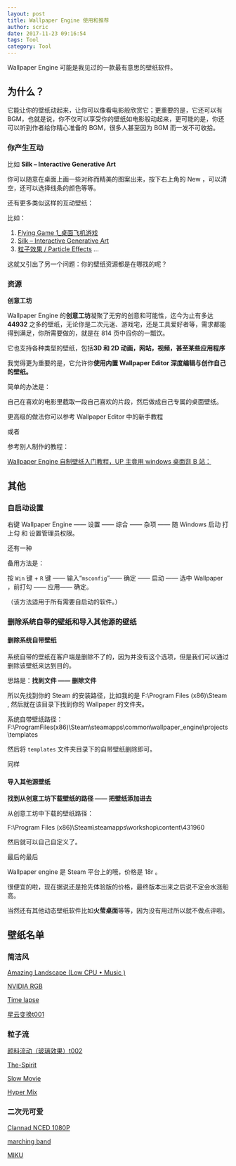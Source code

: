 ```yaml
---
layout: post
title: Wallpaper Engine 使用和推荐
author: scric
date: 2017-11-23 09:16:54
tags: Tool
category: Tool
---
```


Wallpaper Engine 可能是我见过的一款最有意思的壁纸软件。





## 为什么？

它能让你的壁纸动起来，让你可以像看电影般欣赏它；更重要的是，它还可以有 BGM，也就是说，你不仅可以享受你的壁纸如电影般动起来，更可能的是，你还可以听到作者给你精心准备的 BGM，很多人甚至因为 BGM 而一发不可收拾。

### 你产生互动

比如 **Silk – Interactive Generative Art**

你可以随意在桌面上画一些对称而精美的图案出来，按下右上角的 New ，可以清空，还可以选择线条的颜色等等。

还有更多类似这样的互动壁纸：

比如： 

1.  [Flying Game 1_桌面飞机游戏](http://steamcommunity.com/sharedfiles/filedetails/?id=820524571)
 2. [Silk – Interactive Generative Art](http://steamcommunity.com/sharedfiles/filedetails/?id=823274093)
3. [粒子效果 / Particle Effects](http://steamcommunity.com/sharedfiles/filedetails/?id=824733767)
  ...

这就又引出了另一个问题：你的壁纸资源都是在哪找的呢？

### 资源

**创意工坊**

Wallpaper Engine 的**创意工坊**凝聚了无穷的创意和可能性，迄今为止有多达 **44932** 之多的壁纸，无论你是二次元迷、游戏宅，还是工具爱好者等，需求都能得到满足，你所需要做的，就是在 814 页中舀你的一瓢饮。

它也支持各种类型的壁纸，包括**3D 和 2D 动画，网站，视频，甚至某些应用程序**

我觉得更为重要的是，它允许你**使用内置 Wallpaper Editor 深度编辑与创作自己的壁纸。**

简单的办法是：

自己在喜欢的电影里截取一段自己喜欢的片段，然后做成自己专属的桌面壁纸。

更高级的做法你可以参考  Wallpaper Editor  中的新手教程

或者

参考别人制作的教程：

[Wallpaper Engine 自制壁纸入门教程，UP 主竟用 windows 桌面逛 B 站：](http://www.bilibili.com/video/av7689271/)

## 其他

### 自启动设置

右键 Wallpaper Engine —— 设置 —— 综合 —— 杂项 ——
随 Windows 启动 打上勾 和 设置管理员权限。

还有一种

备用方法是：

按 `Win` 键 + `R` 键 —— 输入“`msconfig`”—— 确定 —— 启动 —— 选中 Wallpaper ，前打勾 —— 应用—— 确定。

（该方法适用于所有需要自启动的软件。）

### 删除系统自带的壁纸和导入其他源的壁纸

#### 删除系统自带壁纸

系统自带的壁纸在客户端是删除不了的，因为并没有这个选项，但是我们可以通过删除该壁纸来达到目的。

思路是：**找到文件 —— 删除文件**

所以先找到你的 Steam 的安装路径，比如我的是 F:\Program Files (x86)\Steam , 然后就在该目录下找到你的 Wallpaper 的文件夹。

系统自带壁纸路径：F:\ProgramFiles(x86)\Steam\steamapps\common\wallpaper_engine\projects\templates

然后将 `templates` 文件夹目录下的自带壁纸删除即可。

同样

#### 导入其他源壁纸

**找到从创意工坊下载壁纸的路径 —— 把壁纸添加进去**

从创意工坊中下载的壁纸路径：

F:\Program Files (x86)\Steam\steamapps\workshop\content\431960

然后就可以自己自定义了。



最后的最后

Wallpaper engine 是 Steam 平台上的哦，价格是 18r 。

很便宜的啦，现在据说还是抢先体验版的价格，最终版本出来之后说不定会水涨船高。

当然还有其他动态壁纸软件比如**火莹桌面**等等，因为没有用过所以就不做点评啦。

## 壁纸名单

### 简洁风

[Amazing Landscape (Low CPU • Music )](http://steamcommunity.com/sharedfiles/filedetails/?id=824911868)

[NVIDIA RGB](http://steamcommunity.com/sharedfiles/filedetails/?id=838533954)

[Time lapse](http://steamcommunity.com/sharedfiles/filedetails/?id=824548506)

[星云变换t001](http://steamcommunity.com/sharedfiles/filedetails/?id=833227004)

### 粒子流

[颜料流动（玻璃效果）t002](http://steamcommunity.com/sharedfiles/filedetails/?id=837681768)

[The-Spirit](http://steamcommunity.com/sharedfiles/filedetails/?id=823944914)

[Slow Movie](http://steamcommunity.com/sharedfiles/filedetails/?id=897016354)

[Hyper Mix](http://steamcommunity.com/sharedfiles/filedetails/?id=837863991)

### 二次元可爱

[Clannad NCED 1080P](http://steamcommunity.com/sharedfiles/filedetails/?id=824548397)

[marching band](http://steamcommunity.com/sharedfiles/filedetails/?id=822631313)

[MIKU](http://steamcommunity.com/sharedfiles/filedetails/?id=816353979)



